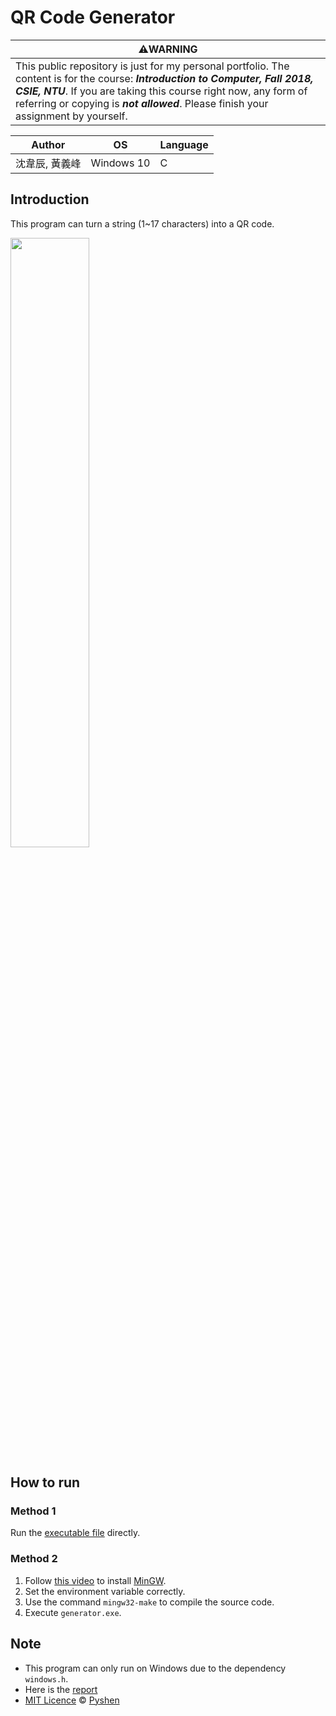 # QR Code Generator

|⚠️WARNING|
|---|
|This public repository is just for my personal portfolio. The content is for the course: ***Introduction to Computer, Fall 2018, CSIE, NTU***. If you are taking this course right now, any form of referring or copying is ***not allowed***. Please finish your assignment by yourself.|

|Author|OS|Language|
|--|--|--|
|沈韋辰, 黃義峰|Windows 10|C|

## Introduction
This program can turn a  string (1~17 characters) into a QR code.

<img src="https://imgur.com/k9pJpwi.png" width=50% height=50%>


## How to run

### Method 1
Run the [executable file](generator.exe) directly.

### Method 2
1. Follow [this video](https://www.youtube.com/watch?v=2jpLG_XBVWI) to install [MinGW](https://sourceforge.net/projects/mingw/).
1. Set the environment variable correctly.
1. Use the command `mingw32-make` to compile the source code.
1. Execute `generator.exe`.

## Note
- This program can only run on Windows due to the dependency `windows.h`.
- Here is the [report](report.pdf)
- [MIT Licence](LICENCE) © [Pyshen](https://pyshen.net)